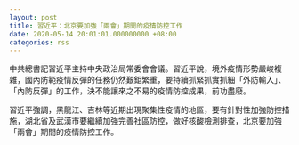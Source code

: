 ```yaml
---
layout: post
title: 習近平：北京要加強「兩會」期間的疫情防控工作
date: 2020-05-14 20:01:01.000000000 +08:00
categories: rss
---
```


中共總書記習近平主持中央政治局常委會會議。習近平說，境外疫情形勢嚴峻複雜，國內防範疫情反彈的任務仍然艱鉅繁重，要持續抓緊抓實抓細「外防輸入」、「內防反彈」的工作，決不能讓來之不易的疫情防控成果，前功盡廢。

習近平強調，黑龍江、吉林等近期出現聚集性疫情的地區，要有針對性加強防控措施，湖北省及武漢市要繼續加強完善社區防控，做好核酸檢測排查，北京要加強「兩會」期間的疫情防控工作。
